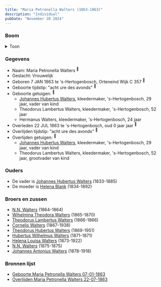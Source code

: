 ```yaml
---
title: "Maria Petronella Walters (1863-1863)"
description: "Individual"
pubDate: "November 20 2024"
---
```


### Boom
<details><summary>Toon</summary>

![test](https://www.plantuml.com/plantuml/svg/dPDDIyD048Rl-oi6FNWgf8dLffHYAwrLL4GKyLGcoTWisUoMdGrIfF_TgOqV82fuMsRctVUPcTqJ3kX3Knl5bROhz5X3XdcrzAwnnQappaFmQ5bIP8CgTK6GQvyRsfsfNeKrr5Hdv7aNua2UN5YlI7svDJV832yA02RE5-JlIfrNbfY7mngr7OqWKHkb3k3cpOhLJh5tuKgqKWVpHZn2m_20HYnu3v3XF8gYunHWVvhCUhE96BmyQJB51eQ33BFr8dCX61gCe1l3-FuCklqaWGFkpEKkjoIRESxBBoAk6cCMQ8j5xXrpviHQr2bSZHz5tEzz5s_UKUTao29C3DhgWwuV2TriCascoIzqILSCRhTqX_-WazuknjUYJkDVy8Q3PoeARPTRlxQVe_WDT2QWSG_sZLwMOKt6k6U1tQXsl9rEMw7QZZu3hL82srGQgNUtA_GQuOQ25qXZyDlQqWW-Ll_tW8xR3e_-ixrOvdD_-ODQ7jq9sK8-mIi0)
</details>

### Gegevens
- Naam: Maria Petronella Walters <sup><a href="../s00115/" style="text-decoration:none" title="Geboorte Maria Petronella Walters 07-01-1863">:link:</a></sup>
- Geslacht: Vrouwelijk
- Geboren 7 JAN 1863 te 's-Hertogenbosch, Orteneind Wijk C 357 <sup><a href="../s00115/" style="text-decoration:none" title="Geboorte Maria Petronella Walters 07-01-1863">:link:</a></sup>
- Geboorte tijdstip: "acht ure des avonds" <sup><a href="../s00115/" style="text-decoration:none" title="Geboorte Maria Petronella Walters 07-01-1863">:link:</a></sup>
- Geboorte getuigen: <sup><a href="../s00115/" style="text-decoration:none" title="Geboorte Maria Petronella Walters 07-01-1863">:link:</a></sup>
  - [Johannes Hubertus Walters](../i00079/), kleedermaker, \'s-Hertogenbosch, 29 jaar, vader van kind
  - Theodorus Lambertus Walters, kleedermaker, \'s-Hertogenbosch, 52 jaar
  - Hermanus Walters, kleedermaker, \'s-Hertogenbosch, 24 jaar
- Overleden 22 JUL 1863 te 's-Hertogenbosch, oud 0 jaar jaar <sup><a href="../s00116/" style="text-decoration:none" title="Overlijden Maria Petronella Walters 22-07-1863">:link:</a></sup>
- Overlijden tijdstip: "acht ure des avonds" <sup><a href="../s00116/" style="text-decoration:none" title="Overlijden Maria Petronella Walters 22-07-1863">:link:</a></sup>
- Overlijden getuigen: <sup><a href="../s00116/" style="text-decoration:none" title="Overlijden Maria Petronella Walters 22-07-1863">:link:</a></sup>
  - [Johannes Hubertus Walters](../i00079/), kleedermaker, \'s-Hertogenbosch, 29 jaar, vader van kind
  - Theodorus Lambertus Walters, kleedermaker, \'s-Hertogenbosch, 52 jaar, grootvader van kind

### Ouders
- De vader is [Johannes Hubertus Walters](../i00079/) (1833-1885)
- De moeder is [Helena Blank](../i00080/) (1834-1892)

### Broers en zussen
- [N.N. Walters](../i00091/) (1864-1864)
- [Wihelmina Theodora Walters](../i00092/) (1865-1870)
- [Theodorus Lambertus Walters](../i00093/) (1866-1866)
- [Cornelis Walters](../i00094/) (1867-1938)
- [Theodorus Hubertus Walters](../i00075/) (1869-1951)
- [Hubertus Wilhelmus Walters](../i00095/) (1871-1871)
- [Helena Louisa Walters](../i00096/) (1873-1922)
- [N.N. Walters](../i00097/) (1875-1875)
- [Johannes Antonius Walters](../i00098/) (1878-1918)

### Bronnen lijst
- [Geboorte Maria Petronella Walters 07-01-1863](../s00115/)
- [Overlijden Maria Petronella Walters 22-07-1863](../s00116/)